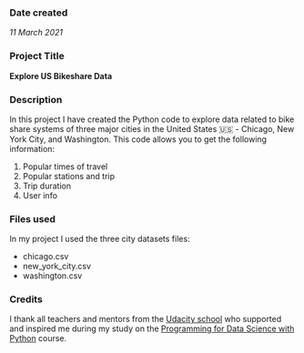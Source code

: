 ### Date created
_11 March 2021_

### Project Title
**Explore US Bikeshare Data**

### Description
In this project I have created the  Python code to explore data related to bike share systems of three major cities in the United States :us: - Chicago, New York City, and Washington. This code allows you to get the following information:
1. Popular times of travel
2. Popular stations and trip
3. Trip duration
4. User info

### Files used
In my project I used the three city datasets files:
* chicago.csv
* new_york_city.csv
* washington.csv

### Credits
I thank all teachers and mentors from the [Udacity school](https://wwww.udacity.com "Udacity home") who supported and inspired me during my study on the [Programming for Data Science with Python](https://https://www.udacity.com/course/programming-for-data-science-nanodegree--nd104 "Course name") course.
